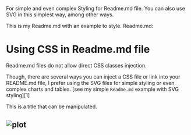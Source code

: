 For simple and even complex Styling for Readme.md file. You can also use SVG in this simplest way, among other ways.

This is my Readme.md with an example to style. Readme.md:

# Using CSS in Readme.md file

Readme.md files do not allow direct CSS classes injection.

Though, there are several ways you can inject a CSS file or link into your README.md file, I prefer using the SVG files for simple styling or even complex charts and tables. [see my simple `Readme.md` example with SVG styling][1]



This is a title that can be manipulated.

## ![plot](./subTitle.svg)
